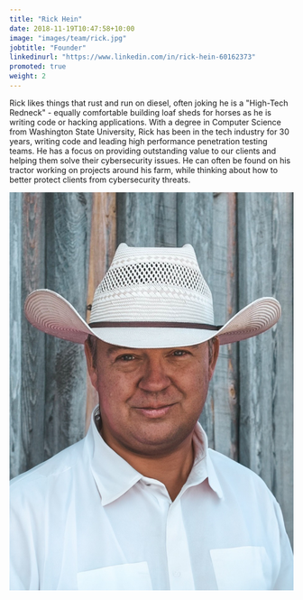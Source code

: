 ```yaml
---
title: "Rick Hein"
date: 2018-11-19T10:47:58+10:00
image: "images/team/rick.jpg"
jobtitle: "Founder"
linkedinurl: "https://www.linkedin.com/in/rick-hein-60162373"
promoted: true
weight: 2
---
```


Rick likes things that rust and run on diesel, often joking he is a "High-Tech Redneck" - equally comfortable building loaf sheds for horses as he is writing code or hacking applications. With a degree in Computer Science from Washington State University, Rick has been in the tech industry for 30 years, writing code and leading high performance penetration testing teams. He has a focus on providing outstanding value to our clients and helping them solve their cybersecurity issues. He can often be found on his tractor working on projects around his farm, while thinking about how to better protect clients from cybersecurity threats.

![slick-rick](/images/team/rick.jpg)
